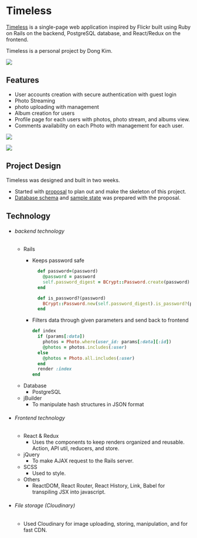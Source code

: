 # Timeless

[Timeless] is a single-page web application inspired by Flickr built using Ruby on Rails on the backend, PostgreSQL database, and React/Redux on the frontend.

Timeless is a personal project by Dong Kim.

![ ](./docs/images/home2.png)

[Timeless]: http://www.project-timeless.space/#/

## Features
- User accounts creation with secure authentication with guest login
- Photo Streaming
- photo uploading with management
- Album creation for users
- Profile page for each users with photos, photo stream, and albums view.
- Comments availability on each Photo with management for each user.

![ ](./docs/images/signin.png)

![ ](./docs/images/profile2.png)


## Project Design

Timeless was designed and built in two weeks.

  - Started with [proposal] to plan out and make the skeleton of this project.
  - [Database schema] and [sample state] was prepared with the proposal.

[proposal]: ./docs/README.md
[Database schema]: ./docs/schema.md
[sample state]: ./docs/sample-state.md
## Technology

- ###### backend technology
  + Rails
    - Keeps password safe

      ```ruby
        def password=(password)
          @password = password
          self.password_digest = BCrypt::Password.create(password)
        end

        def is_password?(password)
          BCrypt::Password.new(self.password_digest).is_password?(password)
        end
      ```
    - Filters data through given parameters and send back to frontend

      ```Ruby
      def index
        if (params[:data])
          photos = Photo.where(user_id: params[:data][:id])
          @photos = photos.includes(:user)
        else
          @photos = Photo.all.includes(:user)
        end
        render :index
      end
      ```
  + Database
    - PostgreSQL
  + jBuilder
    - To manipulate hash structures in JSON format

- ###### Frontend technology
  + React & Redux
    - Uses the components to keep renders organized and reusable. Action, API util, reducers, and store.
  + jQuery
    - To make AJAX request to the Rails server.
  + SCSS
    - Used to style.
  + Others
    - ReactDOM, React Router, React History, Link, Babel for transpiling JSX into javascript.


- ###### File storage (Cloudinary)
  + Used Cloudinary for image uploading, storing, manipulation, and for fast CDN.
